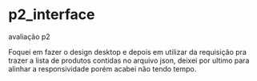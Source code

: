 # p2_interface
avaliação p2

Foquei em fazer o design desktop e depois em utilizar da requisição pra trazer a lista de produtos contidas no arquivo json, deixei por ultimo para alinhar a responsividade porém acabei não tendo tempo.
